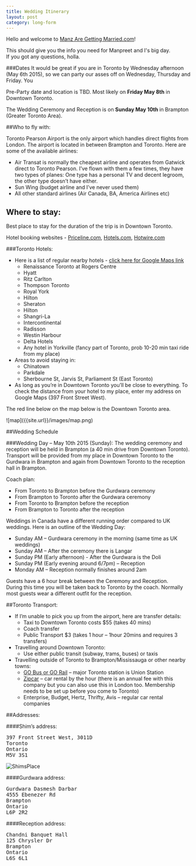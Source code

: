 ```yaml
---
title: Wedding Itinerary
layout: post
category: long-form
---
```


Hello and welcome to [Manz Are Getting Married.com](http://www.manzaregettingmarried.com)!

This should give you the info you need for Manpreet and I's big day.<br> If you got any questions, holla.


###Dates
It would be great if you are in Toronto by Wednesday afternoon (May 6th 2015), so we can party our asses off on Wednesday, Thursday and Friday. You 

Pre-Party date and location is TBD. Most likely on <b> Friday May 8th</B> in Downtown Toronto. 

The Wedding Ceremony and Reception is on <b>Sunday May 10th </B>in Brampton (Greater Toronto Area).

##Who to fly with:

Toronto Pearson Airport is the only airport which handles direct flights from London. The airport is located in between Brampton and Toronto. Here are some of the available airlines:

* Air Transat is normally the cheapest airline and operates from Gatwick direct to Toronto Pearson. I’ve flown with them a few times, they have two types of planes: One type has a personal TV and decent legroom, the other type doesn’t have either.
* Sun Wing (budget airline and I’ve never used them)
* All other standard airlines (Air Canada, BA, America Airlines etc)


## Where to stay:
Best place to stay for the duration of the trip is in Downtown Toronto.

Hotel booking websites - [Priceline.com](http://www.priceline.com/hotel), [Hotels.com](http://www.hotels.com), [Hotwire.com](http://www.hotwire.com)


###Toronto Hotels:

* Here is a list of regular nearby hotels - [click here for Google Maps link](https://www.google.ca/maps/search/hotels+toronto/@43.6486854,-79.3876799,15z)  
  * Renaissance Toronto at Rogers Centre
  * Hyatt
  * Ritz Carlton
  * Thompson Toronto
  * Royal York
  * Hilton
  * Sheraton
  * Hilton
  * Shangri-La
  * Intercontinental
  * Radisson
  * Westin Harbour
  * Delta Hotels
  * Any hotel in Yorkville (fancy part of Toronto, prob 10-20 min taxi ride from my place)
* Areas to avoid staying in:
  * Chinatown 
  * Parkdale
  * Sherbourne St, Jarvis St, Parliament St (East Toronto)
* As long as you’re in Downtown Toronto you’ll be close to everything. To check the distance from your hotel to my place, enter my address on Google Maps (397 Front Street West).

<p>The red line below on the map below is the Downtown Toronto area. </p>
![map]({{site.url}}/images/map.png)


##Wedding Schedule


###Wedding Day – May 10th 2015 (Sunday):
The wedding ceremony and reception will be held in Brampton (a 40 min drive from Downtown Toronto). <br>
Transport will be provided from my place in Downtown Toronto to the Gurdwara in Brampton and again from Downtown Toronto to the reception hall in Brampton.

Coach plan: <br>

* From Toronto to Brampton before the Gurdwara ceremony
* From Brampton to Toronto after the Gurdwara ceremony
* From Toronto to Brampton before the reception
* From Brampton to Toronto after the reception


Weddings in Canada have a different running order compared to UK weddings. Here is an outline of the Wedding Day:

* Sunday AM – Gurdwara ceremony in the morning (same time as UK weddings)
* Sunday AM – After the ceremony there is Langar
* Sunday PM (Early afternoon) - After the Gurdwara is the Doli
* Sunday PM (Early evening around 6/7pm) – Reception
* Monday AM – Reception normally finishes around 2am

Guests have a 6 hour break between the Ceremony and Reception.<br>
During this time you will be taken back to Toronto by the coach. Normally most guests wear a different outfit for the reception.


##Toronto Transport:

* If I’m unable to pick you up from the airport, here are transfer details:
  * Taxi to Downtown Toronto costs $55 (takes 40 mins)
  * Coach transfer 
  * Public Transport $3 (takes 1 hour – 1hour 20mins and requires 3 transfers)
* Travelling around Downtown Toronto:
  * Use either public transit (subway, trams, buses) or taxis
* Travelling outside of Toronto to Brampton/Mississauga or other nearby towns:
  * [GO Bus or GO Rail](http://www.gotransit.com/) – major Toronto station is Union Station
  * [Zipcar](http://www.zipcar.ca) – car rental by the hour (there is an annual fee with this company but you can also use this in London too.  Membership needs to be set up before you come to Toronto)
  * Enterprise, Budget, Hertz, Thrifty, Avis – regular car rental companies



##Addresses:

####Shim’s address:
<pre>
397 Front Street West, 3011D
Toronto
Ontario
M5V 3S1
</pre>
![ShimsPlace]({{site.url}}/images/397.png)

####Gurdwara address:
<pre>
Gurdwara Dasmesh Darbar
4555 Ebenezer Rd
Brampton
Ontario
L6P 2R2
</pre>

####Reception address:
<pre>
Chandni Banquet Hall
125 Chrysler Dr
Brampton
Ontario
L6S 6L1
</pre>